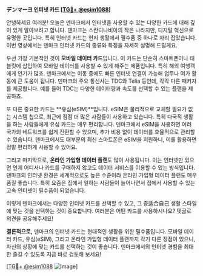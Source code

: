 **デンマー크 인터넷 카드 [[TG💪+ @esim1088](https://t.me/s/esim1088)]**

안녕하세요 여러분! 오늘은 덴마크에서 인터넷을 사용할 수 있는 다양한 카드에 대해 깊이 있게 알아보려고 합니다. 덴마크는 스칸디나비아의 작은 나라지만, 디지털 혁신으로 유명한 곳입니다. 특히 인터넷 카드는 현지 생활에서 필수품 중 하나로 자리 잡았습니다. 이번 영상에서는 덴마크 인터넷 카드의 종류와 특징을 자세히 설명해 드릴게요.

우선 가장 기본적인 것이 **모바일 데이터 카드**입니다. 이 카드는 단순히 스마트폰이나 태블릿에 삽입하여 모바일 데이터를 사용할 수 있게 해주는 제품입니다. 특히 해외 여행객에게 인기가 많죠. 덴마크에서는 이동 중에도 빠른 인터넷 연결이 가능해 업무나 여가 활동에 큰 도움이 됩니다. 덴마크의 주요 통신사는 TDC와 Telia 등인데, 각각 다른 패키지를 제공합니다. 예를 들어 TDC는 다양한 데이터량과 속도를 선택할 수 있는 플랜을 제공하죠. 

또 다른 중요한 카드는 **유심(eSIM)**입니다. eSIM은 물리적으로 교체할 필요가 없는 시스템 칩으로, 최근에 점점 더 많은 사람들이 사용하고 있습니다. 특히 다국적 생활을 하는 사람들에게 유심 카드는 매우 편리합니다. 덴마크에서 eSIM을 사용하면 여러 국가의 네트워크를 쉽게 전환할 수 있으며, 추가 비용 없이 데이터를 효율적으로 관리할 수 있습니다. 덴마크에서도 대부분의 최신 스마트폰은 eSIM을 지원하니, 이를 활용하면 정말 편리하게 사용할 수 있어요.

그리고 마지막으로, **온라인 가입형 데이터 플랜**도 많이 사용됩니다. 이는 인터넷만 있으면 언제 어디서나 카드를 구매하지 않고도 데이터 서비스를 이용할 수 있는 방식입니다. 덴마크의 인터넷 환경은 세계적으로도 높은 수준이라 온라인 가입형 데이터 플랜도 매우 품질 좋습니다. 특히 요즘은 집에서 일하는 사람들이 늘어나면서 집에서 사용할 수 있는 고속 인터넷이 필수품이 되었습니다.

이렇게 덴마크에서는 다양한 인터넷 카드를 선택할 수 있고, 그 중适合自己 생활 스타일에 맞는 것을 선택하는 것이 중요합니다. 여러분은 어떤 카드를 사용하시나요? 댓글로 의견을 공유해주세요!

**결론적으로,** 덴마크의 인터넷 카드는 현대적인 생활을 위한 필수품입니다. 모바일 데이터 카드, 유심(eSIM), 그리고 온라인 가입형 데이터 플랜까지 각기 다른 장점이 있으니, 자신의 상황에 맞는 카드를 선택하는 것이 좋습니다. 덴마크에서의 인터넷 경험을 최대한 즐길 수 있도록 지금 바로 검토해 보세요!

[[TG💪+ @esim1088](https://t.me/s/esim1088) ![Image](https://i.postimg.cc/Y0z9fWf4/image.png)]